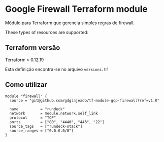 # Google Firewall Terraform module

Módulo para Terraform que gerencia simples regras de firewall.

These types of resources are supported:

## Terraform versão

Terraform > 0.12.19

Esta definição encontra-se no arquivo `versions.tf`

## Como utilizar

```hcl
module "firewall" {
  source = "git@github.com/gdglajeado/tf-module-gcp-firewall?ref=v1.0"

  name          = "rundeck"
  network       = module.network.self_link
  protocol      = "TCP"
  ports         = ["80", "4440", "443", "22"]
  source_tags   = ["rundeck-stack"]
  source_ranges = ["0.0.0.0/0"]
}
```
